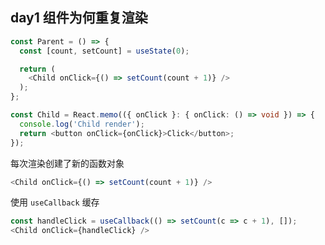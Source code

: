 ## day1 组件为何重复渲染

```ts
const Parent = () => {
  const [count, setCount] = useState(0);

  return (
    <Child onClick={() => setCount(count + 1)} />
  );
};

const Child = React.memo(({ onClick }: { onClick: () => void }) => {
  console.log('Child render');
  return <button onClick={onClick}>Click</button>;
});
```

每次渲染创建了新的函数对象

```ts
<Child onClick={() => setCount(count + 1)} />
```

使用 `useCallback` 缓存

```ts
const handleClick = useCallback(() => setCount(c => c + 1), []);
<Child onClick={handleClick} />
```


